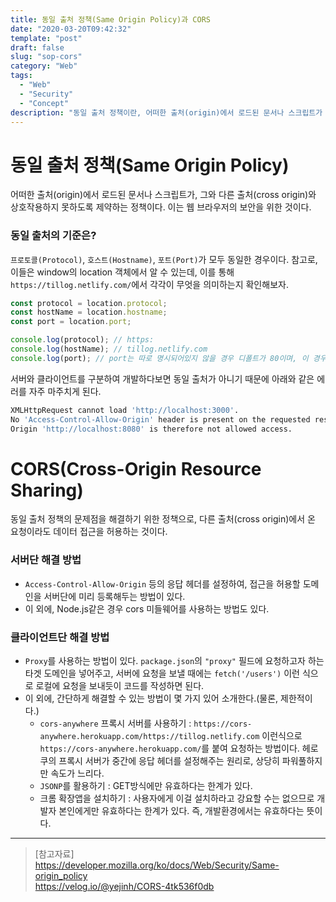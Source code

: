 ```yaml
---
title: 동일 출처 정책(Same Origin Policy)과 CORS
date: "2020-03-20T09:42:32"
template: "post"
draft: false
slug: "sop-cors"
category: "Web"
tags:
  - "Web"
  - "Security"
  - "Concept"
description: "동일 출처 정책이란, 어떠한 출처(origin)에서 로드된 문서나 스크립트가 그와 다른 출처(cross origin)와 상호작용하지 못하도록 제약하는 정책이다. 이는 웹 브라우저의 보안 관점에서 유효하다."
---
```


# 동일 출처 정책(Same Origin Policy)
어떠한 출처(origin)에서 로드된 문서나 스크립트가, 그와 다른 출처(cross origin)와 상호작용하지 못하도록 제약하는 정책이다. 이는 웹 브라우저의 보안을 위한 것이다.

### 동일 출처의 기준은?

`프로토콜(Protocol)`, `호스트(Hostname)`, `포트(Port)`가 모두 동일한 경우이다. 참고로, 이들은 window의 location 객체에서 알 수 있는데, 이를 통해 `https://tillog.netlify.com/`에서 각각이 무엇을 의미하는지 확인해보자.

```js
const protocol = location.protocol;
const hostName = location.hostname;
const port = location.port;

console.log(protocol); // https:
console.log(hostName); // tillog.netlify.com
console.log(port); // port는 따로 명시되어있지 않을 경우 디폴트가 80이며, 이 경우 빈 문자열을 리턴함
```

서버와 클라이언트를 구분하여 개발하다보면 동일 출처가 아니기 때문에 아래와 같은 에러를 자주 마주치게 된다.

```bash
XMLHttpRequest cannot load 'http://localhost:3000'.
No 'Access-Control-Allow-Origin' header is present on the requested resource.
Origin 'http://localhost:8080' is therefore not allowed access.
```

# CORS(Cross-Origin Resource Sharing)
동일 출처 정책의 문제점을 해결하기 위한 정책으로, 다른 출처(cross origin)에서 온 요청이라도 데이터 접근을 허용하는 것이다.

### 서버단 해결 방법
- `Access-Control-Allow-Origin` 등의 응답 헤더를 설정하여, 접근을 허용할 도메인을 서버단에 미리 등록해두는 방법이 있다.
- 이 외에, Node.js같은 경우 cors 미들웨어를 사용하는 방법도 있다.

### 클라이언트단 해결 방법
- `Proxy`를 사용하는 방법이 있다. `package.json`의 `"proxy"` 필드에 요청하고자 하는 타겟 도메인을 넣어주고, 서버에 요청을 보낼 때에는 `fetch('/users')` 이런 식으로 로컬에 요청을 보내듯이 코드를 작성하면 된다.
- 이 외에, 간단하게 해결할 수 있는 방법이 몇 가지 있어 소개한다.(물론, 제한적이다.)
    * `cors-anywhere` 프록시 서버를 사용하기 : `https://cors-anywhere.herokuapp.com/https://tillog.netlify.com` 이런식으로 `https://cors-anywhere.herokuapp.com/`를 붙여 요청하는 방법이다. 헤로쿠의 프록시 서버가 중간에 응답 헤더를 설정해주는 원리로, 상당히 파워풀하지만 속도가 느리다.
    * `JSONP`를 활용하기 : GET방식에만 유효하다는 한계가 있다.
    * 크롬 확장앱을 설치하기 : 사용자에게 이걸 설치하라고 강요할 수는 없으므로 개발자 본인에게만 유효하다는 한계가 있다. 즉, 개발환경에서는 유효하다는 뜻이다.

---

> [참고자료]  
> https://developer.mozilla.org/ko/docs/Web/Security/Same-origin_policy  
> https://velog.io/@yejinh/CORS-4tk536f0db  
